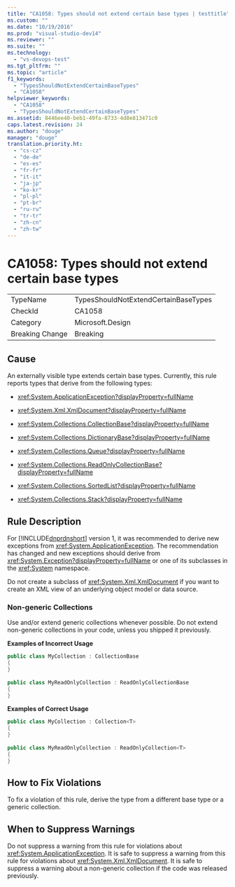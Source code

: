 ```yaml
---
title: "CA1058: Types should not extend certain base types | testtitle"
ms.custom: ""
ms.date: "10/19/2016"
ms.prod: "visual-studio-dev14"
ms.reviewer: ""
ms.suite: ""
ms.technology: 
  - "vs-devops-test"
ms.tgt_pltfrm: ""
ms.topic: "article"
f1_keywords: 
  - "TypesShouldNotExtendCertainBaseTypes"
  - "CA1058"
helpviewer_keywords: 
  - "CA1058"
  - "TypesShouldNotExtendCertainBaseTypes"
ms.assetid: 8446ee40-beb1-49fa-8733-4d8e813471c0
caps.latest.revision: 24
ms.author: "douge"
manager: "douge"
translation.priority.ht: 
  - "cs-cz"
  - "de-de"
  - "es-es"
  - "fr-fr"
  - "it-it"
  - "ja-jp"
  - "ko-kr"
  - "pl-pl"
  - "pt-br"
  - "ru-ru"
  - "tr-tr"
  - "zh-cn"
  - "zh-tw"
---
```

# CA1058: Types should not extend certain base types
|||  
|-|-|  
|TypeName|TypesShouldNotExtendCertainBaseTypes|  
|CheckId|CA1058|  
|Category|Microsoft.Design|  
|Breaking Change|Breaking|  
  
## Cause  
 An externally visible type extends certain base types. Currently, this rule reports types that derive from the following types:  
  
-   <xref:System.ApplicationException?displayProperty=fullName>  
  
-   <xref:System.Xml.XmlDocument?displayProperty=fullName>  
  
-   <xref:System.Collections.CollectionBase?displayProperty=fullName>  
  
-   <xref:System.Collections.DictionaryBase?displayProperty=fullName>  
  
-   <xref:System.Collections.Queue?displayProperty=fullName>  
  
-   <xref:System.Collections.ReadOnlyCollectionBase?displayProperty=fullName>  
  
-   <xref:System.Collections.SortedList?displayProperty=fullName>  
  
-   <xref:System.Collections.Stack?displayProperty=fullName>  
  
## Rule Description  
 For [!INCLUDE[dnprdnshort](../code-quality/includes/dnprdnshort_md.md)] version 1, it was recommended to derive new exceptions from <xref:System.ApplicationException>. The recommendation has changed and new exceptions should derive from <xref:System.Exception?displayProperty=fullName> or one of its subclasses in the <xref:System> namespace.  
  
 Do not create a subclass of <xref:System.Xml.XmlDocument> if you want to create an XML view of an underlying object model or data source.  
  
### Non-generic Collections  
 Use and/or extend generic collections whenever possible. Do not extend non-generic collections in your code, unless you shipped it previously.  
  
 **Examples of Incorrect Usage**  
  
```c#  
public class MyCollection : CollectionBase  
{  
}  
  
public class MyReadOnlyCollection : ReadOnlyCollectionBase  
{  
}  
```  
  
 **Examples of Correct Usage**  
  
```c#  
public class MyCollection : Collection<T>  
{  
}  
  
public class MyReadOnlyCollection : ReadOnlyCollection<T>  
{  
}  
```  
  
## How to Fix Violations  
 To fix a violation of this rule, derive the type from a different base type or a generic collection.  
  
## When to Suppress Warnings  
 Do not suppress a warning from this rule for violations about <xref:System.ApplicationException>. It is safe to suppress a warning from this rule for violations about <xref:System.Xml.XmlDocument>. It is safe to suppress a warning about a non-generic collection if the code was released previously.
